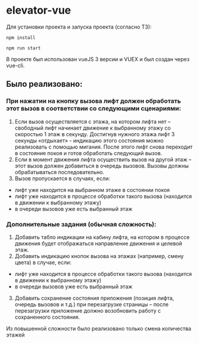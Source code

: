# elevator-vue

Для установки проекта и запуска проекта (согласно ТЗ):
```
npm install 

npm run start 
```
В проекте был использован vueJS 3 версии и VUEX и был создан через vue-cli.

## Было реализовано:
### При нажатии на кнопку вызова лифт должен обработать этот вызов в соответствии со следующими сценариями:
1. Если вызов осуществляется с этажа, на котором лифта нет – свободный
лифт начинает движение к выбранному этажу со скоростью 1 этаж в
секунду.
Достигнув нужного этажа лифт 3 секунды «отдыхает» - индикацию этого
состояния можно реализовать с помощью мигания.
После этого лифт снова переходит в состояние покоя и готов обработать
следующий вызов.
2. Если в момент движения лифта осуществить вызов на другой этаж – этот
вызов должен добавиться в очередь вызовов.
Вызовы должны обрабатываться последовательно.
3. Вызов пропускается в случаях, если:
- лифт уже находится на выбранном этаже в состоянии покоя
- лифт уже находится в процессе обработки такого вызова (находится в
движении к выбранному этажу)
- в очереди вызовов уже есть выбранный этаж

### Дополнительные задания (обычная сложность):
1. Добавить табло индикации на кабину лифта, на котором в процессе
движения будет отображаться направление движения и целевой этаж.
2. Добавить индикацию кнопок вызова на этажах (например, смену цвета) в
случае, если:
- лифт уже находится в процессе обработки такого вызова (находится в
движении к выбранному этажу)
- в очереди вызовов уже есть выбранный этаж
3. Добавить сохранение состояния приложения (позиция лифта, очередь
вызовов и т.д.) при перезагрузке страницы – после перезагрузки
приложение должно возобновить работу с сохраненного состояния.

Из повышенной сложности было реализовано только смена количества этажей
